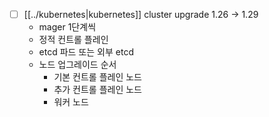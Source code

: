- [ ] [[../kubernetes|kubernetes]] cluster upgrade 1.26 -> 1.29
  - mager 1단계씩
  - 정적 컨트롤 플레인
  - etcd 파드 또는 외부 etcd
  - 노드 업그레이드 순서
    - 기본 컨트롤 플레인 노드
    - 추가 컨트롤 플레인 노드
    - 워커 노드
